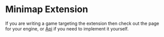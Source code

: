 # Minimap Extension

If you are writing a game targeting the extension then check out the page for your engine, or [Api](minimap_api.md) if you need to implement it yourself.
